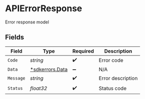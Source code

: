 # APIErrorResponse

Error response model


## Fields

| Field                                          | Type                                           | Required                                       | Description                                    |
| ---------------------------------------------- | ---------------------------------------------- | ---------------------------------------------- | ---------------------------------------------- |
| `Code`                                         | *string*                                       | :heavy_check_mark:                             | Error code                                     |
| `Data`                                         | [*sdkerrors.Data](../../models/errors/data.md) | :heavy_minus_sign:                             | N/A                                            |
| `Message`                                      | *string*                                       | :heavy_check_mark:                             | Error description                              |
| `Status`                                       | *float32*                                      | :heavy_check_mark:                             | Status code                                    |